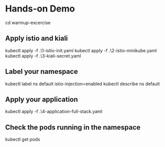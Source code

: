# Hands-on Demo
cd warmup-excercise
## Apply istio and kiali
kubectl apply -f .\1-istio-init.yaml
kubectl apply -f .\2-istio-minikube.yaml
kubectl apply -f .\3-kiali-secret.yaml
## Label your namespace
kubectl label ns default istio-injection=enabled
kubectl describe ns default
## Apply your application
kubectl apply -f .\4-application-full-stack.yaml
## Check the pods running in the namespace
kubectl get pods